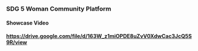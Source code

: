 ﻿### SDG 5 Woman Community Platform

#### Showcase Video
#### https://drive.google.com/file/d/163W_z1miOPDE8uZvV0XdwCac3JcQ5S9R/view
  
